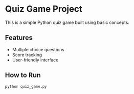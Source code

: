 # Quiz Game Project

This is a simple Python quiz game built using basic concepts.

## Features
- Multiple choice questions
- Score tracking
- User-friendly interface

## How to Run
```bash
python quiz_game.py
